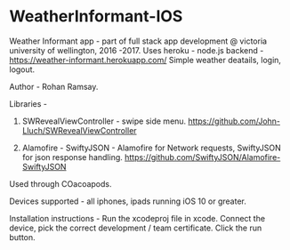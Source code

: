# WeatherInformant-IOS
Weather Informant app - part of full stack app development @ victoria university of wellington, 2016 -2017.
Uses heroku - node.js backend - https://weather-informant.herokuapp.com/
Simple weather deatails, login, logout.

Author -
Rohan Ramsay.

Libraries -
1. SWRevealViewController - swipe side menu.
https://github.com/John-Lluch/SWRevealViewController

2. Alamofire - SwiftyJSON - Alamofire for Network requests, SwiftyJSON for json response handling.
https://github.com/SwiftyJSON/Alamofire-SwiftyJSON

Used through COacoapods.

Devices supported - all iphones, ipads running iOS 10 or greater.

Installation instructions -
Run the xcodeproj file in xcode. 
Connect the device, pick the correct development / team certificate. 
Click the run button.
